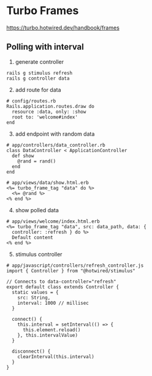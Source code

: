 # Turbo Frames

https://turbo.hotwired.dev/handbook/frames

## Polling with interval

1. generate controller

```
rails g stimulus refresh
rails g controller data
```

2. add route for data

```
# config/routes.rb
Rails.application.routes.draw do
  resource :data, only: :show
  root to: 'welcome#index'
end
```

3. add endpoint with random data

```
# app/controllers/data_controller.rb
class DataController < ApplicationController
  def show
    @rand = rand()
  end
end

# app/views/data/show.html.erb
<%= turbo_frame_tag "data" do %>
  <%= @rand %>
<% end %>
```

4. show polled data

```
# app/views/welcome/index.html.erb
<%= turbo_frame_tag "data", src: data_path, data: {
  controller: :refresh } do %>
  Default content
<% end %>

```


5. stimulus controller

```
# app/javascript/controllers/refresh_controller.js
import { Controller } from "@hotwired/stimulus"

// Connects to data-controller="refresh"
export default class extends Controller {
  static values = {
    src: String,
    interval: 1000 // millisec
  }

  connect() {
    this.interval = setInterval(() => {
      this.element.reload()
    }, this.intervalValue)
  }

  disconnect() {
    clearInterval(this.interval)
  }
}
```
